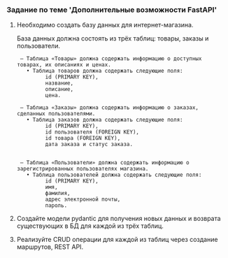 ### Задание по теме 'Дополнительные возможности FastAPI'

1. Необходимо создать базу данных для интернет-магазина. 
    
    База данных должна состоять из трёх таблиц: товары, заказы и пользователи.
 
        — Таблица «Товары» должна содержать информацию о доступных товарах, их описаниях и ценах.
          • Таблица товаров должна содержать следующие поля: 
                id (PRIMARY KEY), 
                название, 
                описание,
                цена.

        — Таблица «Заказы» должна содержать информацию о заказах, сделанных пользователями.
          • Таблица заказов должна содержать следующие поля: 
                id (PRIMARY KEY), 
                id пользователя (FOREIGN KEY), 
                id товара (FOREIGN KEY), 
                дата заказа и статус заказа.


        — Таблица «Пользователи» должна содержать информацию о зарегистрированных пользователях магазина.
          • Таблица пользователей должна содержать следующие поля: 
                id (PRIMARY KEY), 
                имя, 
                фамилия, 
                адрес электронной почты, 
                пароль.

2. Создайте модели pydantic для получения новых данных и возврата существующих в БД для каждой из трёх таблиц.
3. Реализуйте CRUD операции для каждой из таблиц через создание маршрутов, REST API.